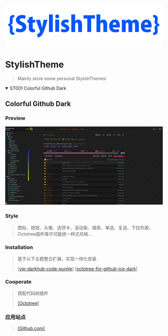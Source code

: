 <p align="center">
  <img alt="logo" src="images/logo.gif" width="580">
</p>

# StylishTheme
> Mainly store some personal StylishThemes

<details open>
<summary>ST001 Colorful Github Dark</summary>

## Colorful Github Dark

### Preview
![img](images/Colorful-Github-Dark-001.png)

### Style
> 图标、按钮、头像、选项卡、滚动条、搜索、单选、复选、下拉列表、Octotree插件等尽可能统一样式风格...

### Installation
> 基于以下主题整合扩展，实现一体化安装
> 
> [[vip-darkhub-code-purple](https://userstyles.org/styles/172338/vip-darkhub-code-purple)] [[octotree-for-github-ice-dark](https://userstyles.org/styles/170999/octotree-for-github-ice-dark)]

### Cooperate
> 搭配代码树插件
> 
> [[Octotree]](https://chrome.google.com/webstore/detail/octotree/bkhaagjahfmjljalopjnoealnfndnagc?utm_source=chrome-ntp-icon)
### 应用站点
> [[Github.com]](https://github.com)
</details>
